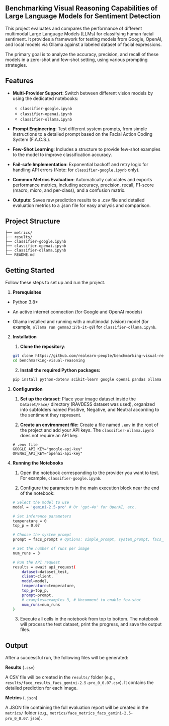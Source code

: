 ## Benchmarking Visual Reasoning Capabilities of Large Language Models for Sentiment Detection

This project evaluates and compares the performance of different multimodal Large Language Models (LLMs) for classifying human facial sentiment. It provides a framework for testing models from Google, OpenAI, and local models via Ollama against a labeled dataset of facial expressions.

The primary goal is to analyze the accuracy, precision, and recall of these models in a zero-shot and few-shot setting, using various prompting strategies.

## Features

- **Multi-Provider Support**: Switch between different vision models by using the dedicated notebooks:

    - `classifier-google.ipynb`
    - `classifier-openai.ipynb`
    - `classifier-ollama.ipynb`

- **Prompt Engineering**: Test different system prompts, from simple instructions to a detailed prompt based on the Facial Action Coding System (F.A.C.S.).

- **Few-Shot Learning**: Includes a structure to provide few-shot examples to the model to improve classification accuracy.

- **Fail-safe Implementation**: Exponential backoff and retry logic for handling API errors (Note: for `classifier-google.ipynb` only).

- **Common Metrics Evaluation**: Automatically calculates and exports performance metrics, including accuracy, precision, recall, F1-score (macro, micro, and per-class), and a confusion matrix.

- **Outputs**: Saves raw prediction results to a .csv file and detailed evaluation metrics to a .json file for easy analysis and comparison.

## Project Structure

```
├── metrics/
├── results/
├── classifier-google.ipynb
├── classifier-openai.ipynb
├── classifier-ollama.ipynb
└── README.md
```

## Getting Started

Follow these steps to set up and run the project.

1. **Prerequisites**

- Python 3.8+

- An active internet connection (for Google and OpenAI models)

- Ollama installed and running with a multimodal (vision) model (for example, `ollama run gemma3:27b-it-q8`) for `classifier-ollama.ipynb`.

2. **Installation**

    1. **Clone the repository**:
       
    ```bash
    git clone https://github.com/realearn-people/benchmarking-visual-reasoning.git
    cd benchmarking-visual-reasoning
    ```

    2. **Install the required Python packages:**
       
    ```bash
    pip install python-dotenv scikit-learn google openai pandas ollama
    ```

3. **Configuration**

    1. **Set up the dataset:**
    Place your image dataset inside the `Dataset/Face/` directory (RAVDESS dataset was used), organized into subfolders named Positive, Negative, and Neutral according to the sentiment they represent.

    2. **Create an environment file:**
    Create a file named `.env` in the root of the project and add your API keys. The `classifier-ollama.ipynb` does not require an API key.

    ```
    # .env file
    GOOGLE_API_KEY="google-api-key"
    OPENAI_API_KEY="openai-api-key"
    ```

4. **Running the Notebooks**

    1. Open the notebook corresponding to the provider you want to test. For example, `classifier-google.ipynb`.

    2. Configure the parameters in the main execution block near the end of the notebook:
       
    ```bash
    # Select the model to use
    model = 'gemini-2.5-pro' # Or 'gpt-4o' for OpenAI, etc.

    # Set inference parameters
    temperature = 0
    top_p = 0.07

    # Choose the system prompt
    prompt = facs_prompt # Options: simple_prompt, system_prompt, facs_prompt

    # Set the number of runs per image
    num_runs = 3

    # Run the API request
    results = await api_request(
        dataset=dataset_test,
        client=client,
        model=model,
        temperature=temperature,
        top_p=top_p,
        prompt=prompt,
        # examples=examples_3, # Uncomment to enable few-shot
        num_runs=num_runs
    )
    ```

    3. Execute all cells in the notebook from top to bottom. The notebook will process the test dataset, print the progress, and save the output files.

## **Output**

After a successful run, the following files will be generated:

**Results** (`.csv`)

A CSV file will be created in the `results/` folder (e.g., `results/face_results_facs_gemini-2.5-pro_0_0.07.csv`). It contains the detailed prediction for each image.

**Metrics** (`.json`)

A JSON file containing the full evaluation report will be created in the `metrics/` folder (e.g., `metrics/face_metrics_facs_gemini-2.5-pro_0_0.07.json`).


